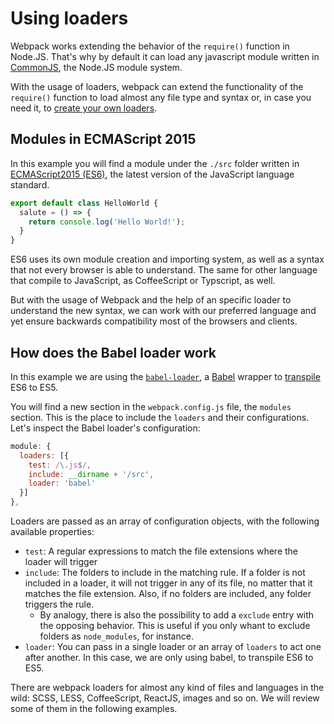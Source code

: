 # Using loaders
Webpack works extending the behavior of the `require()` function in Node.JS. That's why by default it can load any javascript module written in [CommonJS](http://www.commonjs.org/), the Node.JS module system.

With the usage of loaders, webpack can extend the functionality of the `require()` function to load almost any file type and syntax or, in case you need it, to [create your own loaders](https://webpack.github.io/docs/how-to-write-a-loader.html).

## Modules in ECMAScript 2015
In this example you will find a module under the `./src` folder written in [ECMAScript2015 (ES6)](http://www.ecma-international.org/ecma-262/6.0/), the latest version of the JavaScript language standard.
```javascript
export default class HelloWorld {
  salute = () => {
    return console.log('Hello World!');
  }
}
```
ES6 uses its own module creation and importing system, as well as a syntax that not every browser is able to understand. The same for other language that compile to JavaScript, as CoffeeScript or Typscript, as well.

But with the usage of Webpack and the help of an specific loader to understand the new syntax, we can work with our preferred language and yet ensure backwards compatibility most of the browsers and clients.

## How does the Babel loader work
In this example we are using the [`babel-loader`](https://github.com/babel/babel-loader), a [Babel](http://babeljs.io/) wrapper to [transpile](https://en.wikipedia.org/wiki/Source-to-source_compiler) ES6 to ES5.

You will find a new section in the `webpack.config.js` file, the `modules` section. This is the place to include the `loaders` and their configurations. Let's inspect the Babel loader's configuration:
```javascript
module: {
  loaders: [{
    test: /\.js$/,
    include: __dirname + '/src',
    loader: 'babel'
  }]
},
```
Loaders are passed as an array of configuration objects, with the following available properties:

- `test`: A regular expressions to match the file extensions where the loader will trigger
- `include`: The folders to include in the matching rule. If a folder is not included in a loader, it will not trigger in any of its file, no matter that it matches the file extension. Also, if no folders are included, any folder triggers the rule. 
  - By analogy, there is also the possibility to add a `exclude` entry with the opposing behavior. This is useful if you only whant to exclude folders as `node_modules`, for instance.
- `loader`: You can pass in a single loader or an array of `loaders` to act one after another. In this case, we are only using babel, to transpile ES6 to ES5.

There are webpack loaders for almost any kind of files and languages in the wild: SCSS, LESS, CoffeeScript, ReactJS, images and so on. We will review some of them in the following examples.

